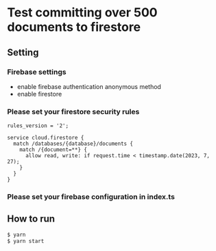 # Test committing over 500 documents to firestore

## Setting

### Firebase settings

- enable firebase authentication anonymous method
- enable firestore

### Please set your firestore security rules

```
rules_version = '2';

service cloud.firestore {
  match /databases/{database}/documents {
    match /{document=**} {
      allow read, write: if request.time < timestamp.date(2023, 7, 27);
    }
  }
}
```

### Please set your firebase configuration in index.ts

## How to run

```bash
$ yarn
$ yarn start
```
